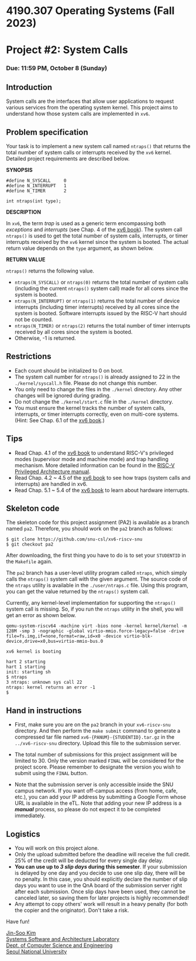 # 4190.307 Operating Systems (Fall 2023)
# Project #2: System Calls
### Due: 11:59 PM, October 8 (Sunday)

## Introduction

System calls are the interfaces that allow user applications to request various services from the operating system kernel. This project aims to understand how those system calls are implemented in `xv6`.

## Problem specification

Your task is to implement a new system call named `ntraps()` that returns the total number of system calls or interrupts received by the `xv6` kernel. Detailed project requirements are described below.

**SYNOPSIS**
```
#define N_SYSCALL     0
#define N_INTERRUPT   1
#define N_TIMER       2

int ntraps(int type);
```

**DESCRIPTION**

In `xv6`, the term _trap_ is used as a generic term encompassing both _exceptions_ and _interrupts_ (see Chap. 4 of the [xv6 book](http://csl.snu.ac.kr/courses/4190.307/2023-2/book-riscv-rev3.pdf)). The system call `ntraps()` is used to get the total number of system calls, interrupts, or timer interrupts received by the `xv6` kernel since the system is booted. The actual return value depends on the `type` argument, as shown below.

**RETURN VALUE**

`ntraps()` returns the following value. 

* `ntraps(N_SYSCALL)` or `ntraps(0)` returns the total number of system calls (including the current `ntraps()` system call) made for all cores since the system is booted.
* `ntraps(N_INTERRUPT)` or `ntraps(1)` returns the total number of device interrupts (including timer interrupts) received by all cores since the system is booted. Software interrupts issued by the RISC-V hart should not be counted.
* `ntraps(N_TIMER)` or `ntraps(2)` returns the total number of timer interrupts received by all cores since the system is booted.
* Otherwise, -1 is returned.


## Restrictions

* Each count should be initialized to 0 on boot.
* The system call number for `ntraps()` is already assigned to 22 in the `./kernel/syscall.h` file. Please do not change this number.
* You only need to change the files in the `./kernel` directory. Any other changes will be ignored during grading.
* Do not change the `./kernel/start.c` file in the `./kernel` directory. 
* You must ensure the kernel tracks the number of system calls, interrupts, or timer interrupts correctly, even on multi-core systems. (Hint: See Chap. 6.1 of the [xv6 book](http://csl.snu.ac.kr/courses/4190.307/2023-2/book-riscv-rev3.pdf).)

## Tips

* Read Chap. 4.1 of the [xv6 book](http://csl.snu.ac.kr/courses/4190.307/2023-2/book-riscv-rev3.pdf) to understand RISC-V's privileged modes (supervisor mode and machine mode) and trap handling mechanism. More detailed information can be found in the [RISC-V Privileged Architecture manual](http://csl.snu.ac.kr/courses/4190.307/2023-2/riscv-privileged-20211203.pdf).
* Read Chap. 4.2 ~ 4.5 of the [xv6 book](http://csl.snu.ac.kr/courses/4190.307/2023-2/book-riscv-rev3.pdf) to see how traps (system calls and interrupts) are handled in xv6.
* Read Chap. 5.1 ~ 5.4 of the [xv6 book](http://csl.snu.ac.kr/courses/4190.307/2023-2/book-riscv-rev3.pdf) to learn about hardware interrupts.
  
## Skeleton code

The skeleton code for this project assignment (PA2) is available as a branch named `pa2`. Therefore, you should work on the `pa2` branch as follows:

```
$ git clone https://github.com/snu-csl/xv6-riscv-snu
$ git checkout pa2
```

After downloading, the first thing you have to do is to set your `STUDENTID` in the `Makefile` again.

The `pa2` branch has a user-level utility program called `ntraps`, which simply calls the `ntraps()` system call with the given argument. The source code of the `ntraps` utility is available in the `./user/ntraps.c` file. Using this program, you can get the value returned by the `ntraps()` system call.

Currently, any kernel-level implementation for supporting the `ntraps()` system call is missing. So, if you run the `ntraps` utility in the shell, you will get an error as shown below.

```
qemu-system-riscv64 -machine virt -bios none -kernel kernel/kernel -m 128M -smp 3 -nographic -global virtio-mmio.force-legacy=false -drive file=fs.img,if=none,format=raw,id=x0 -device virtio-blk-device,drive=x0,bus=virtio-mmio-bus.0

xv6 kernel is booting

hart 2 starting
hart 1 starting
init: starting sh
$ ntraps
3 ntraps: unknown sys call 22
ntraps: kernel returns an error -1
$
```

## Hand in instructions

* First, make sure you are on the `pa2` branch in your `xv6-riscv-snu` directory. And then perform the `make submit` command to generate a compressed tar file named `xv6-{PANUM}-{STUDENTID}.tar.gz` in the `../xv6-riscv-snu` directory. Upload this file to the submission server.

* The total number of submissions for this project assignment will be limited to 30. Only the version marked `FINAL` will be considered for the project score. Please remember to designate the version you wish to submit using the `FINAL` button. 
  
* Note that the submission server is only accessible inside the SNU campus network. If you want off-campus access (from home, cafe, etc.), you can add your IP address by submitting a Google Form whose URL is available in the eTL. Note that adding your new IP address is a ___manual___ process, so please do not expect it to be completed immediately.

## Logistics

* You will work on this project alone.
* Only the upload submitted before the deadline will receive the full credit. 25% of the credit will be deducted for every single day delay.
* __You can use up to _3 slip days_ during this semester__. If your submission is delayed by one day and you decide to use one slip day, there will be no penalty. In this case, you should explicitly declare the number of slip days you want to use in the QnA board of the submission server right after each submission. Once slip days have been used, they cannot be canceled later, so saving them for later projects is highly recommended!
* Any attempt to copy others' work will result in a heavy penalty (for both the copier and the originator). Don't take a risk.

Have fun!

[Jin-Soo Kim](mailto:jinsoo.kim_AT_snu.ac.kr)  
[Systems Software and Architecture Laboratory](http://csl.snu.ac.kr)  
[Dept. of Computer Science and Engineering](http://cse.snu.ac.kr)  
[Seoul National University](http://www.snu.ac.kr)
